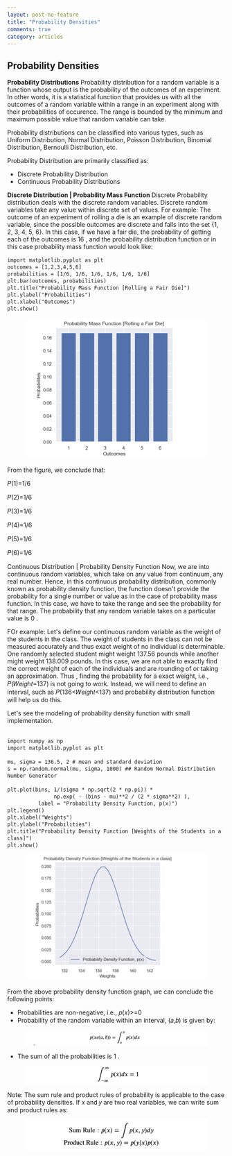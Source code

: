 ```yaml
---
layout: post-no-feature
title: "Probability Densities"
comments: true
category: articles
---
```


## Probability Densities

__Probability Distributions__
Probability distribution for a random variable is a function whose output is the probability of the outcomes of an experiment. In other words, it is a statistical function that provides us with all the outcomes of a random variable within a range in an experiment along with their probabilities of occurence. The range is bounded by the minimum and maximum possible value that random variable can take.

Probability distributions can be classified into various types, such as Uniform Distribution, Normal Distribution, Poisson Distribution, Binomial Distribution, Bernoulli Distribution, etc.

Probability Distribution are primarily classified as:

- Discrete Probability Distribution
- Continuous Probability Distributions

__Discrete Distribution | Probability Mass Function__
Discrete Probability distribution deals with the discrete random variables. Discrete random variables take any value within discrete set of values. For example: The outcome of an experiment of rolling a die is an example of discrete random variable, since the possible outcomes are discrete and falls into the set {1, 2, 3, 4, 5, 6}. In this case, if we have a fair die, the probability of getting each of the outcomes is  16 , and the probability distribution function or in this case probability mass function would look like:

```
import matplotlib.pyplot as plt
outcomes = [1,2,3,4,5,6]
probabilities = [1/6, 1/6, 1/6, 1/6, 1/6, 1/6]
plt.bar(outcomes, probabilities)
plt.title("Probability Mass Function [Rolling a Fair Die]")
plt.ylabel("Probabilities")
plt.xlabel("Outcomes")
plt.show()
```

<figure>
	<img src="/images/3_1.png">
	<figcaption></figcaption>
</figure>

From the figure, we conclude that:

𝑃(1)=1/6
 

𝑃(2)=1/6
 

𝑃(3)=1/6
 

𝑃(4)=1/6
 

𝑃(5)=1/6
 

𝑃(6)=1/6
 
Continuous Distribution | Probability Density Function
Now, we are into continuous random variables, which take on any value from continuum, any real number. Hence, in this continuous probability distribution, commonly known as probability density function, the function doesn't provide the probability for a single number or value as in the case of probability mass function. In this case, we have to take the range and see the probability for that range. The probability that any random variable takes on a particular value is  0 .

FOr example: Let's define our continuous random variable as the weight of the students in the class. The weight of students in the class can not be measured accurately and thus exact weight of no individual is determinable. One randomly selected student might weight 137.56 pounds while another might weight 138.009 pounds. In this case, we are not able to exactly find the correct weight of each of the individuals and are rounding of or taking an approximation. Thus , finding the probability for a exact weight, i.e.,  𝑃(𝑊𝑒𝑖𝑔ℎ𝑡=137)  is not going to work. Instead, we will need to define an interval, such as  𝑃(136<𝑊𝑒𝑖𝑔ℎ𝑡<137)  and probability distribution function will help us do this.

Let's see the modeling of probability density function with small implementation.

```

import numpy as np
import matplotlib.pyplot as plt

mu, sigma = 136.5, 2 # mean and standard deviation
s = np.random.normal(mu, sigma, 1000) ## Random Normal Distribution Number Generator

plt.plot(bins, 1/(sigma * np.sqrt(2 * np.pi)) *
               np.exp( - (bins - mu)**2 / (2 * sigma**2) ),
          label = "Probability Density Function, p(x)")
plt.legend()
plt.xlabel("Weights")
plt.ylabel("Probabilities")
plt.title("Probability Density Function [Weights of the Students in a class]")
plt.show()
```
<figure>
	<img src="/images/3_2.png">
	<figcaption></figcaption>
</figure>

From the above probability density function graph, we can conclude the following points:

- Probabilities are non-negative, i.e.,  𝑝(𝑥)>=0 
- Probability of the random variable within an interval,  (𝑎,𝑏)  is given by:

 <figure>
	<img src="/images/3_3.png">
	<figcaption></figcaption>
</figure>

- The sum of all the probabilities is  1 .
<figure>
	<img src="/images/3_4.png">
	<figcaption></figcaption>
</figure>

Note: The sum rule and product rules of probability is applicable to the case of probability densities. If  𝑥  and  𝑦  are two real variables, we can write sum and product rules as:

<figure>
	<img src="/images/3_5.png">
	<figcaption></figcaption>
</figure>